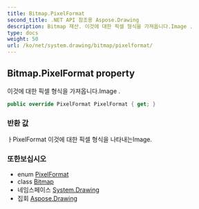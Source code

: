 ```yaml
---
title: Bitmap.PixelFormat
second_title: .NET API 참조용 Aspose.Drawing
description: Bitmap 재산. 이것에 대한 픽셀 형식을 가져옵니다.Image .
type: docs
weight: 50
url: /ko/net/system.drawing/bitmap/pixelformat/
---
```

## Bitmap.PixelFormat property

이것에 대한 픽셀 형식을 가져옵니다.Image .

```csharp
public override PixelFormat PixelFormat { get; }
```

### 반환 값

ㅏPixelFormat 이것에 대한 픽셀 형식을 나타내는Image.

### 또한보십시오

* enum [PixelFormat](../../../system.drawing.imaging/pixelformat/)
* class [Bitmap](../)
* 네임스페이스 [System.Drawing](../../bitmap/)
* 집회 [Aspose.Drawing](../../../)


